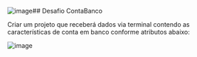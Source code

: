 ![image](https://github.com/WellDiniz19/DIO-Formacao-Java-Developer/assets/48695243/f04a9710-e983-4855-836a-7fb0db5e746b)## Desafio ContaBanco

Criar um projeto que receberá dados via terminal contendo as características de conta em banco conforme atributos abaixo:

![image](https://github.com/WellDiniz19/DIO-Formacao-Java-Developer/assets/48695243/1698209a-fd21-4310-be91-d637285a07c6)
